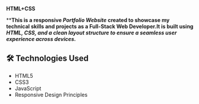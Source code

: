 **HTML+CSS**

****This is a responsive *Portfolio Website* created to showcase my technical skills and projects as a Full-Stack Web Developer.It is built using *HTML, **CSS*, and a clean layout structure to ensure a seamless user experience across devices.****


## 🛠 Technologies Used

- HTML5
- CSS3
- JavaScript
- Responsive Design Principles
